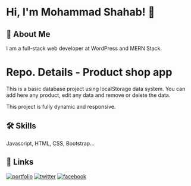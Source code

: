 
# Hi, I'm Mohammad Shahab! 👋


## 🚀 About Me
I am a full-stack web developer at WordPress and MERN Stack.


# Repo. Details - Product shop app

This is a basic database project using localStorage data system.
You can add here any product, edit any data and remove or delete the data.

This project is fully dynamic and responsive.


## 🛠 Skills
Javascript, HTML, CSS, Bootstrap...


## 🔗 Links



[![portfolio](https://img.shields.io/badge/my_portfolio-000?style=for-the-badge&logo=ko-fi&logoColor=white)](https://frshahab.me/)
[![twitter](https://img.shields.io/badge/twitter-1DA1F2?style=for-the-badge&logo=twitter&logoColor=white)](https://twitter.com/shb_services)
[![facebook](https://img.shields.io/badge/Facebook-1877F2?style=for-the-badge&logo=facebook&logoColor=white)](https://facebook.com/frshahab.me)
